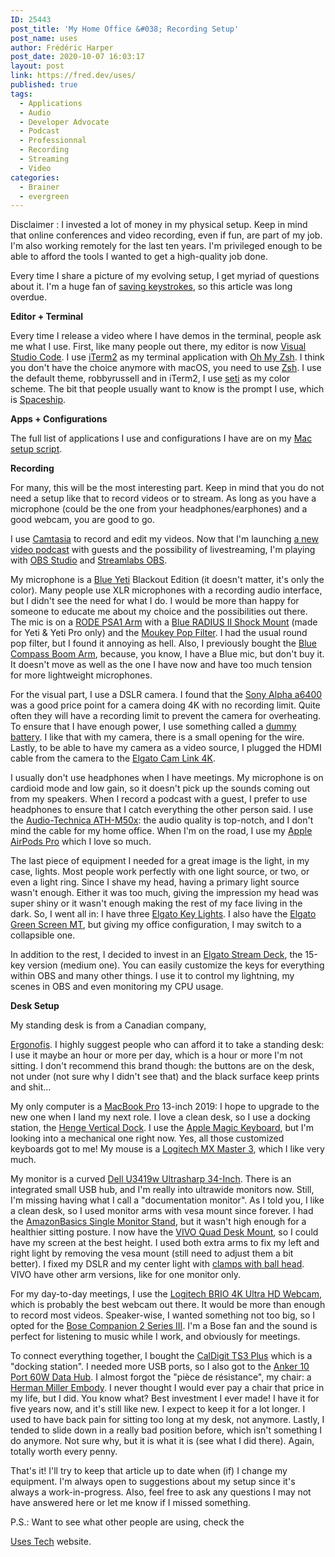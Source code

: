 ```yaml
---
ID: 25443
post_title: 'My Home Office &#038; Recording Setup'
post_name: uses
author: Frédéric Harper
post_date: 2020-10-07 16:03:17
layout: post
link: https://fred.dev/uses/
published: true
tags:
  - Applications
  - Audio
  - Developer Advocate
  - Podcast
  - Professionnal
  - Recording
  - Streaming
  - Video
categories:
  - Brainer
  - evergreen
---
```

<p class="disclaimer">
  Disclaimer : I invested a lot of money in my physical setup. Keep in mind that online conferences and video recording, even if fun, are part of my job. I'm also working remotely for the last ten years. I'm privileged enough to be able to afford the tools I wanted to get a high-quality job done.
</p>

<p class="p3">
  <span class="s1">Every time I share a picture of my evolving setup, I get myriad of questions about it. I'm a huge fan of <a href="https://fred.dev/keystrokes/"><span class="s3">saving keystrokes</span></a>, so this article was long overdue.</span>
</p>

<p class="p4">
  <span class="s1"><b>Editor + Terminal</b></span>
</p>

<p class="p3">
  <span class="s1">Every time I release a video where I have demos in the terminal, people ask me what I use. First, like many people out there, my editor is now <a href="https://code.visualstudio.com/"><span class="s3">Visual Studio Code</span></a>. I use <a href="https://www.iterm2.com/"><span class="s3">iTerm2</span></a> as my terminal application with <a href="https://ohmyz.sh/"><span class="s3">Oh My Zsh</span></a>. </span><span class="s4">I think</span><span class="s1"> you don't have the choice anymore with macOS, you need to use <a href="https://en.wikipedia.org/wiki/Z_shell"><span class="s3">Zsh</span></a>. I use the default theme, robbyrussell and in iTerm2, I use <a href="https://raw.githubusercontent.com/mbadolato/iTerm2-Color-Schemes/master/schemes/Seti.itermcolors"><span class="s3">seti</span></a> as my color scheme. The bit that people usually want to know is the prompt I use, which is <a href="https://github.com/denysdovhan/spaceship-prompt"><span class="s3">Spaceship</span></a>.</span>
</p>

<p class="p4">
  <span class="s1"><b>Apps + Configurations</b></span>
</p>

<p class="p3">
  <span class="s1">The full list of applications I use and configurations I have are on my <a href="https://github.com/fharper/macsetup"><span class="s3">Mac setup script</span></a>.</span>
</p>

<p class="p4">
  <span class="s1"><b>Recording</b></span>
</p>

<p class="p3">
  <span class="s1">For many, this will be the most interesting part. Keep in mind that you do not need a setup like that to record videos or to stream. As long as you have a microphone (could be the one from your headphones/earphones) and a good webcam, you are good to go.</span>
</p>

<p class="p3">
  <span class="s1">I use <a href="https://www.techsmith.com/video-editor.html"><span class="s3">Camtasia</span></a> to record and edit my videos. </span><span class="s5">Now that I'm launching <a href="https://fred.dev/devrelshow/"><span class="s6">a new video podcast</span></a> with guests and the possibility of livestreaming, I'm playing with <a href="https://obsproject.com/"><span class="s6">OBS Studio</span></a> and <a href="https://streamlabs.com/streamlabs-obs"><span class="s6">Streamlabs OBS</span></a></span><span class="s1">.</span>
</p>

<p class="p3">
  <span class="s1">My microphone is a <a href="https://www.amazon.ca/gp/product/B00N1YPXW2"><span class="s3">Blue Yeti</span></a> Blackout Edition (it doesn't matter, it's only the color). Many people use XLR microphones with a recording audio interface, but I didn't see the need for what I do. I would be more than happy for someone to educate me about my choice and the possibilities out there. The mic is on a <a href="https://www.amazon.ca/RODE-Swivel-Mount-Studio-Microphone/dp/B001D7UYBO"><span class="s3">RODE PSA1 Arm</span></a> with a <a href="https://www.amazon.ca/gp/product/B01M5H74K7"><span class="s3">Blue RADIUS II Shock Mount</span></a> (made for Yeti & Yeti Pro only) and the <a href="https://www.amazon.ca/gp/product/B081BTFTTK"><span class="s3">Moukey Pop Filter</span></a>. I had the usual round pop filter, but I found it annoying as hell. Also, I </span><span class="s7">previously</span><span class="s1"> bought the <a href="https://www.amazon.ca/gp/product/B078MLBGRM"><span class="s3">Blue Compass Boom Arm</span></a>, because, you know, I have a Blue mic, but don't buy it. It doesn't move as well as the one I have now and have too much tension for more lightweight microphones.</span>
</p>

<p class="p3">
  <span class="s1">For the visual part, I use a DSLR camera. I found that the <a href="https://www.amazon.ca/gp/product/B07MV3P7M8"><span class="s3">Sony Alpha a6400</span></a> was a good price point for a camera doing 4K with no recording limit. Quite often they will have a recording limit to prevent the camera for overheating. To ensure that I have enough power, I use something called a <a href="https://www.amazon.ca/gp/product/B01D67LTIK"><span class="s3">dummy battery</span></a>. I like that with my camera, there is a small opening for the wire. </span><span class="s4">Lastly</span><span class="s1">, to be able to have my camera as a video source, I plugged the HDMI cable from the camera to the <a href="https://www.amazon.ca/gp/product/B07K3FN5MR"><span class="s3">Elgato Cam Link 4K</span></a>.</span>
</p>

<p class="p3">
  <span class="s1">I usually don't use headphones when I have meetings. My microphone is on cardioid mode and low gain, so it doesn't pick up the sounds coming out from my speakers. </span><span class="s5">When I record a podcast with a guest, I prefer to use headphones to ensure that I catch everything the other person said</span><span class="s1">. I use the <a href="https://www.amazon.ca/gp/product/B00HVLUR86"><span class="s3">Audio-Technica ATH-M50x</span></a>: the audio quality is top-notch, and I don't mind the cable for my home office. When I'm on the road, I use my <a href="https://www.apple.com/ca/airpods-pro/"><span class="s3">Apple AirPods Pro</span></a> which I love so much.</span>
</p>

<p class="p3">
  <span class="s1">The last piece of equipment I needed for a great image is the light, in my case, lights. Most people work </span><span class="s4">perfectly</span><span class="s1"> with one light source, or two, or even a light ring. Since I shave my head, having a primary light source wasn't enough. </span><span class="s5">Either it was too much, giving the impression my head was super shiny or it wasn't enough making the rest of my face living in the dark</span><span class="s1">. So, I went all in: I have three <a href="https://www.amazon.ca/gp/product/B07L755X9G"><span class="s3">Elgato Key Lights</span></a>. I also have the <a href="https://www.amazon.ca/Elgato-Green-Screen-auto-locking-wrinkle-resistant/dp/B07QWMS7X5">Elgato Green Screen MT</a>, but giving my office configuration, I may switch to a collapsible one.</span>
</p>

<p class="p3">
  <span class="s7">In addition</span><span class="s1"> to the rest, I decided to invest in an <a href="https://www.amazon.ca/gp/product/B06XKNZT1P"><span class="s3">Elgato Stream Deck</span></a>, the 15-key version (medium one). You can </span><span class="s4">easily</span><span class="s1"> customize the keys for everything within OBS and many other things. I use it to control my lightning, my scenes in OBS and even monitoring my CPU usage.</span>
</p>

<p class="p4">
  <span class="s1"><b>Desk Setup</b></span>
</p> My standing desk is from a Canadian company, 

[Ergonofis][1]. I highly suggest people who can afford it to take a standing desk: I use it maybe an hour or more per day, which is a hour or more I'm not sitting. I don't recommend this brand though: the buttons are on the desk, not under (not sure why I didn't see that) and the black surface keep prints and shit... <p class="p3">
  <span class="s1">My only computer is a <a href="https://www.apple.com/ca/macbook-pro-13/"><span class="s3">MacBook Pro</span></a> 13-inch 2019: </span><span class="s4">I hope to</span><span class="s1"> upgrade to the new one when I land my next role. I love a clean desk, so I use a docking station, the <a href="https://www.amazon.ca/Vertical-MacBook-Thunderbolt-Henge-Docks/dp/B07N15ZSPP"><span class="s3">Henge Vertical Dock</span></a>. I use the <a href="https://www.apple.com/ca/shop/product/MLA22C/A/magic-keyboard-french-canadian">Apple Magic Keyboard</a>, but I'm looking into a mechanical one right now. Yes, all those customized keyboards got to me! My mouse is a <a href="https://www.amazon.ca/Logitech-Master-Advanced-Wireless-Mouse/dp/B07S395RWD">Logitech MX Master 3</a>, which I like very much.</span>
</p>

<p class="p3">
  <span class="s1">My </span><span class="s7">monitor</span><span class="s1"> is a curved <a href="https://www.amazon.ca/Dell-34-Inch-LED-Lit-Monitor-U3419w/dp/B07HB3ZX9F"><span class="s3">Dell U3419w Ultrasharp 34-Inch</span></a>. There is an integrated small USB hub, and I'm </span><span class="s4">really</span><span class="s1"> into ultrawide monitors now. Still, I'm missing having what I call a "documentation </span><span class="s7">monitor</span><span class="s1">". As I told you, I like a clean desk, so I used </span><span class="s7">monitor</span><span class="s1"> arms with vesa mount since forever. </span><span class="s5">I had the <a href="https://www.amazon.ca/gp/product/B00MIBN16O"><span class="s6">AmazonBasics Single Monitor Stand</span></a>, but it wasn't high enough for a healthier sitting posture</span><span class="s1">. I now have the <a href="https://www.amazon.ca/gp/product/B01E6448KS"><span class="s3">VIVO Quad Desk Mount</span></a>, so I could have my screen at the best height. I used both extra arms to fix my left and right light by removing the vesa mount (still need to adjust them a bit better). I fixed my DSLR and my center light with <a href="https://www.amazon.ca/gp/product/B07DN6QV9C"><span class="s3">clamps with ball head</span></a>. VIVO have other arm versions, like for one </span><span class="s7">monitor</span><span class="s1"> only.</span>
</p>

<p class="p3">
  <span class="s1">For my day-to-day meetings, I use the <a href="https://www.amazon.ca/gp/product/B01N5UOYC4"><span class="s3">Logitech BRIO 4K Ultra HD Webcam</span></a>, which is </span><span class="s4">probably</span><span class="s1"> the best webcam out there. It would be more than enough to record most videos. </span><span class="s1">Speaker-wise, I wanted something not too big, so I opted for the <a href="https://www.amazon.ca/gp/product/B00CD1PTF0"><span class="s3">Bose Companion 2 Series III</span></a>. I'm a Bose fan and the sound is perfect for listening to music while I work, and </span><span class="s4">obviously</span><span class="s1"> for meetings.</span>
</p>

<p class="p3">
  <span class="s1">To connect everything together, I bought the <a href="https://www.amazon.ca/gp/product/B07CZPV8DF"><span class="s3">CalDigit TS3 Plus</span></a> which is a "docking station". I needed more USB ports, so I also got to the <a href="https://www.amazon.ca/gp/product/B00VDVCQ84"><span class="s3">Anker 10 Port 60W Data Hub</span></a>. </span>I almost forgot the "pièce de résistance", my chair: a <a href="https://www.hermanmiller.com/products/seating/office-chairs/embody-chairs/">Herman Miller Embody</a>. I never thought I would ever pay a chair that price in my life, but I did. You know what? Best investment I ever made! I have it for five years now, and it's still like new. I expect to keep it for a lot longer. I used to have back pain for sitting too long at my desk, not anymore. Lastly, I tended to slide down in a really bad position before, which isn't something I do anymore. Not sure why, but it is what it is (see what I did there). Again, totally worth every penny.
</p>

<p class="p3">
  <span class="s1">That's it! I'll try to keep that article up to date when (if) I change my equipment. I'm always open to suggestions about my setup since it's always a work-in-progress. Also, feel free to ask any questions I may not have answered here or let me know if I missed something.</span>
</p> P.S.: Want to see what other people are using, check the 

[Uses Tech][2] website.

 [1]: https://ergonofis.com/
 [2]: https://uses.tech/